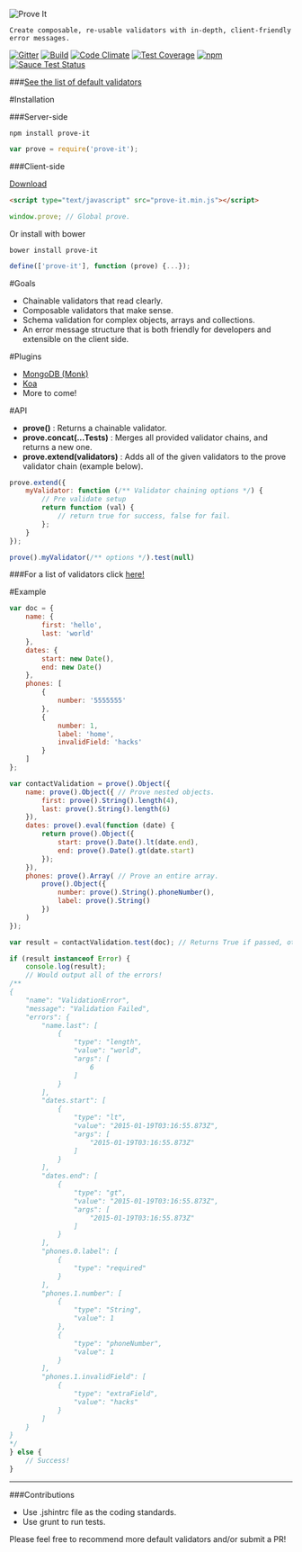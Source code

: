 ![Prove It](https://raw.githubusercontent.com/DylanPiercey/Prove-It/master/prove-logo.jpg)
```
Create composable, re-usable validators with in-depth, client-friendly error messages.
```
[![Gitter](https://badges.gitter.im/Join%20Chat.svg)](https://gitter.im/DylanPiercey/Prove-It?utm_source=badge&utm_medium=badge&utm_campaign=pr-badge&utm_content=badge)
[![Build](https://travis-ci.org/DylanPiercey/Prove-It.svg?branch=master)](https://travis-ci.org/DylanPiercey/Prove-It)
[![Code Climate](https://codeclimate.com/github/DylanPiercey/Prove-It/badges/gpa.svg)](https://codeclimate.com/github/DylanPiercey/Prove-It)
[![Test Coverage](https://codeclimate.com/github/DylanPiercey/Prove-It/badges/coverage.svg)](https://codeclimate.com/github/DylanPiercey/Prove-It)
[![npm](https://img.shields.io/npm/dm/prove-it.svg)](https://www.npmjs.com/package/prove-it)
[![Sauce Test Status](https://saucelabs.com/browser-matrix/dylanpiercey.svg)](https://saucelabs.com/u/dylanpiercey)

###[See the list of default validators](https://github.com/DylanPiercey/Prove-It/blob/master/Validators.md)


#Installation

###Server-side

```Console
npm install prove-it
```

```JavaScript
var prove = require('prove-it');
```

###Client-side

[Download](https://raw.githubusercontent.com/DylanPiercey/Prove-It/master/bin/prove-it.min.js)

```HTML
<script type="text/javascript" src="prove-it.min.js"></script>
```

```JavaScript
window.prove; // Global prove.
```

Or install with bower

```Console
bower install prove-it

```

```JavaScript
define(['prove-it'], function (prove) {...});
```

#Goals
* Chainable validators that read clearly.
* Composable validators that make sense.
* Schema validation for complex objects, arrays and collections.
* An error message structure that is both friendly for developers and extensible on the client side.

#Plugins
* [MongoDB (Monk)](https://github.com/DylanPiercey/Monk-Prove)
* [Koa](https://github.com/DylanPiercey/Koa-Prove)
* More to come!

#API

+ **prove()** : Returns a chainable validator.
+ **prove.concat(...Tests)** : Merges all provided validator chains, and returns a new one.
+ **prove.extend(validators)** : Adds all of the given validators to the prove validator chain (example below).
```JavaScript
prove.extend({
    myValidator: function (/** Validator chaining options */) {
        // Pre validate setup
        return function (val) {
            // return true for success, false for fail.
        };
    }
});

prove().myValidator(/** options */).test(null)
```

###For a list of validators click [here!](https://github.com/DylanPiercey/Prove-It/blob/master/Validators.md)

#Example

```JavaScript
var doc = {
    name: {
        first: 'hello',
        last: 'world'
    },
    dates: {
        start: new Date(),
        end: new Date()
    },
    phones: [
        {
            number: '5555555'
        },
        {
            number: 1,
            label: 'home',
            invalidField: 'hacks'
        }
    ]
};

var contactValidation = prove().Object({
    name: prove().Object({ // Prove nested objects.
        first: prove().String().length(4),
        last: prove().String().length(6)
    }),
    dates: prove().eval(function (date) {
        return prove().Object({
            start: prove().Date().lt(date.end),
            end: prove().Date().gt(date.start)
        });
    }),
    phones: prove().Array( // Prove an entire array.
        prove().Object({
            number: prove().String().phoneNumber(),
            label: prove().String()
        })
    )
});

var result = contactValidation.test(doc); // Returns True if passed, otherwise error object.

if (result instanceof Error) {
    console.log(result);
    // Would output all of the errors!
/**
{
    "name": "ValidationError",
    "message": "Validation Failed",
    "errors": {
        "name.last": [
            {
                "type": "length",
                "value": "world",
                "args": [
                    6
                ]
            }
        ],
        "dates.start": [
            {
                "type": "lt",
                "value": "2015-01-19T03:16:55.873Z",
                "args": [
                    "2015-01-19T03:16:55.873Z"
                ]
            }
        ],
        "dates.end": [
            {
                "type": "gt",
                "value": "2015-01-19T03:16:55.873Z",
                "args": [
                    "2015-01-19T03:16:55.873Z"
                ]
            }
        ],
        "phones.0.label": [
            {
                "type": "required"
            }
        ],
        "phones.1.number": [
            {
                "type": "String",
                "value": 1
            },
            {
                "type": "phoneNumber",
                "value": 1
            }
        ],
        "phones.1.invalidField": [
            {
                "type": "extraField",
                "value": "hacks"
            }
        ]
    }
}
*/
} else {
    // Success!
}
```

---

###Contributions

* Use .jshintrc file as the coding standards.
* Use grunt to run tests.

Please feel free to recommend more default validators and/or submit a PR!

